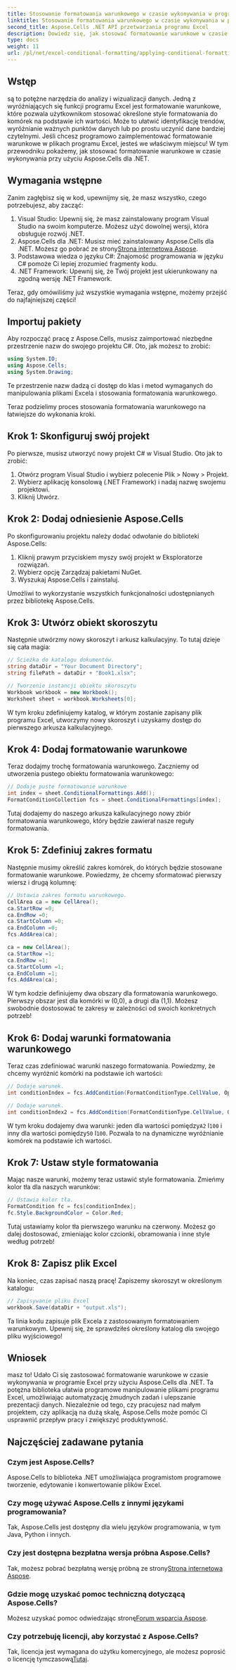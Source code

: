 ```yaml
---
title: Stosowanie formatowania warunkowego w czasie wykonywania w programie Excel
linktitle: Stosowanie formatowania warunkowego w czasie wykonywania w programie Excel
second_title: Aspose.Cells .NET API przetwarzania programu Excel
description: Dowiedz się, jak stosować formatowanie warunkowe w czasie wykonywania w programie Excel za pomocą Aspose.Cells dla platformy .NET, korzystając z tego kompleksowego przewodnika krok po kroku.
type: docs
weight: 11
url: /pl/net/excel-conditional-formatting/applying-conditional-formatting-at-runtime/
---
```

## Wstęp

są to potężne narzędzia do analizy i wizualizacji danych. Jedną z wyróżniających się funkcji programu Excel jest formatowanie warunkowe, które pozwala użytkownikom stosować określone style formatowania do komórek na podstawie ich wartości. Może to ułatwić identyfikację trendów, wyróżnianie ważnych punktów danych lub po prostu uczynić dane bardziej czytelnymi. Jeśli chcesz programowo zaimplementować formatowanie warunkowe w plikach programu Excel, jesteś we właściwym miejscu! W tym przewodniku pokażemy, jak stosować formatowanie warunkowe w czasie wykonywania przy użyciu Aspose.Cells dla .NET.

## Wymagania wstępne
Zanim zagłębisz się w kod, upewnijmy się, że masz wszystko, czego potrzebujesz, aby zacząć:

1. Visual Studio: Upewnij się, że masz zainstalowany program Visual Studio na swoim komputerze. Możesz użyć dowolnej wersji, która obsługuje rozwój .NET.
2.  Aspose.Cells dla .NET: Musisz mieć zainstalowany Aspose.Cells dla .NET. Możesz go pobrać ze strony[Strona internetowa Aspose](https://releases.aspose.com/cells/net/).
3. Podstawowa wiedza o języku C#: Znajomość programowania w języku C# pomoże Ci lepiej zrozumieć fragmenty kodu.
4. .NET Framework: Upewnij się, że Twój projekt jest ukierunkowany na zgodną wersję .NET Framework.

Teraz, gdy omówiliśmy już wszystkie wymagania wstępne, możemy przejść do najfajniejszej części!

## Importuj pakiety
Aby rozpocząć pracę z Aspose.Cells, musisz zaimportować niezbędne przestrzenie nazw do swojego projektu C#. Oto, jak możesz to zrobić:

```csharp
using System.IO;
using Aspose.Cells;
using System.Drawing;
```

Te przestrzenie nazw dadzą ci dostęp do klas i metod wymaganych do manipulowania plikami Excela i stosowania formatowania warunkowego.

Teraz podzielimy proces stosowania formatowania warunkowego na łatwiejsze do wykonania kroki.

## Krok 1: Skonfiguruj swój projekt
Po pierwsze, musisz utworzyć nowy projekt C# w Visual Studio. Oto jak to zrobić:

1. Otwórz program Visual Studio i wybierz polecenie Plik > Nowy > Projekt.
2. Wybierz aplikację konsolową (.NET Framework) i nadaj nazwę swojemu projektowi.
3. Kliknij Utwórz.

## Krok 2: Dodaj odniesienie Aspose.Cells
Po skonfigurowaniu projektu należy dodać odwołanie do biblioteki Aspose.Cells:

1. Kliknij prawym przyciskiem myszy swój projekt w Eksploratorze rozwiązań.
2. Wybierz opcję Zarządzaj pakietami NuGet.
3. Wyszukaj Aspose.Cells i zainstaluj.

Umożliwi to wykorzystanie wszystkich funkcjonalności udostępnianych przez bibliotekę Aspose.Cells.

## Krok 3: Utwórz obiekt skoroszytu
Następnie utwórzmy nowy skoroszyt i arkusz kalkulacyjny. To tutaj dzieje się cała magia:

```csharp
// Ścieżka do katalogu dokumentów.
string dataDir = "Your Document Directory";
string filePath = dataDir + "Book1.xlsx";

// Tworzenie instancji obiektu skoroszytu
Workbook workbook = new Workbook();
Worksheet sheet = workbook.Worksheets[0];
```

W tym kroku zdefiniujemy katalog, w którym zostanie zapisany plik programu Excel, utworzymy nowy skoroszyt i uzyskamy dostęp do pierwszego arkusza kalkulacyjnego.

## Krok 4: Dodaj formatowanie warunkowe
Teraz dodajmy trochę formatowania warunkowego. Zaczniemy od utworzenia pustego obiektu formatowania warunkowego:

```csharp
// Dodaje puste formatowanie warunkowe
int index = sheet.ConditionalFormattings.Add();
FormatConditionCollection fcs = sheet.ConditionalFormattings[index];
```

Tutaj dodajemy do naszego arkusza kalkulacyjnego nowy zbiór formatowania warunkowego, który będzie zawierał nasze reguły formatowania.

## Krok 5: Zdefiniuj zakres formatu
Następnie musimy określić zakres komórek, do których będzie stosowane formatowanie warunkowe. Powiedzmy, że chcemy sformatować pierwszy wiersz i drugą kolumnę:

```csharp
// Ustawia zakres formatu warunkowego.
CellArea ca = new CellArea();
ca.StartRow =0;
ca.EndRow =0;
ca.StartColumn =0;
ca.EndColumn =0;
fcs.AddArea(ca);

ca = new CellArea();
ca.StartRow =1;
ca.EndRow =1;
ca.StartColumn =1;
ca.EndColumn =1;
fcs.AddArea(ca);
```

W tym kodzie definiujemy dwa obszary dla formatowania warunkowego. Pierwszy obszar jest dla komórki w (0,0), a drugi dla (1,1). Możesz swobodnie dostosować te zakresy w zależności od swoich konkretnych potrzeb!

## Krok 6: Dodaj warunki formatowania warunkowego
Teraz czas zdefiniować warunki naszego formatowania. Powiedzmy, że chcemy wyróżnić komórki na podstawie ich wartości:

```csharp
// Dodaje warunek.
int conditionIndex = fcs.AddCondition(FormatConditionType.CellValue, OperatorType.Between, "=A2", "100");

// Dodaje warunek.
int conditionIndex2 = fcs.AddCondition(FormatConditionType.CellValue, OperatorType.Between, "50", "100");
```

 W tym kroku dodajemy dwa warunki: jeden dla wartości pomiędzy`A2` I`100` i inny dla wartości pomiędzy`50` I`100`. Pozwala to na dynamiczne wyróżnianie komórek na podstawie ich wartości.

## Krok 7: Ustaw style formatowania
Mając nasze warunki, możemy teraz ustawić style formatowania. Zmieńmy kolor tła dla naszych warunków:

```csharp
// Ustawia kolor tła.
FormatCondition fc = fcs[conditionIndex];
fc.Style.BackgroundColor = Color.Red;
```

Tutaj ustawiamy kolor tła pierwszego warunku na czerwony. Możesz go dalej dostosować, zmieniając kolor czcionki, obramowania i inne style według potrzeb!

## Krok 8: Zapisz plik Excel
Na koniec, czas zapisać naszą pracę! Zapiszemy skoroszyt w określonym katalogu:

```csharp
// Zapisywanie pliku Excel
workbook.Save(dataDir + "output.xls");
```

Ta linia kodu zapisuje plik Excela z zastosowanym formatowaniem warunkowym. Upewnij się, że sprawdziłeś określony katalog dla swojego pliku wyjściowego!

## Wniosek
masz to! Udało Ci się zastosować formatowanie warunkowe w czasie wykonywania w programie Excel przy użyciu Aspose.Cells dla .NET. Ta potężna biblioteka ułatwia programowe manipulowanie plikami programu Excel, umożliwiając automatyzację żmudnych zadań i ulepszanie prezentacji danych. Niezależnie od tego, czy pracujesz nad małym projektem, czy aplikacją na dużą skalę, Aspose.Cells może pomóc Ci usprawnić przepływ pracy i zwiększyć produktywność.

## Najczęściej zadawane pytania

### Czym jest Aspose.Cells?
Aspose.Cells to biblioteka .NET umożliwiająca programistom programowe tworzenie, edytowanie i konwertowanie plików Excel.

### Czy mogę używać Aspose.Cells z innymi językami programowania?
Tak, Aspose.Cells jest dostępny dla wielu języków programowania, w tym Java, Python i innych.

### Czy jest dostępna bezpłatna wersja próbna Aspose.Cells?
 Tak, możesz pobrać bezpłatną wersję próbną ze strony[Strona internetowa Aspose](https://releases.aspose.com/).

### Gdzie mogę uzyskać pomoc techniczną dotyczącą Aspose.Cells?
 Możesz uzyskać pomoc odwiedzając stronę[Forum wsparcia Aspose](https://forum.aspose.com/c/cells/9).

### Czy potrzebuję licencji, aby korzystać z Aspose.Cells?
 Tak, licencja jest wymagana do użytku komercyjnego, ale możesz poprosić o licencję tymczasową[Tutaj](https://purchase.aspose.com/temporary-license/).
